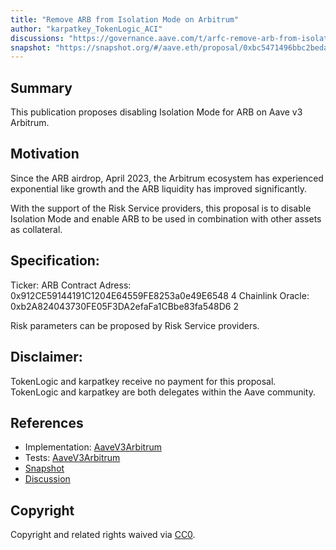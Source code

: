 ```yaml
---
title: "Remove ARB from Isolation Mode on Arbitrum"
author: "karpatkey_TokenLogic_ACI"
discussions: "https://governance.aave.com/t/arfc-remove-arb-from-isolation-mode-on-arbitrum-market/16703"
snapshot: "https://snapshot.org/#/aave.eth/proposal/0xbc5471496bbc2beda343625cee22c34fc9672785112cc5d19a25ca87c5b422c3"
---
```


## Summary

This publication proposes disabling Isolation Mode for ARB on Aave v3 Arbitrum.

## Motivation

Since the ARB airdrop, April 2023, the Arbitrum ecosystem has experienced exponential like growth and the ARB liquidity has improved significantly.

With the support of the Risk Service providers, this proposal is to disable Isolation Mode and enable ARB to be used in combination with other assets as collateral.

## Specification:

Ticker: ARB
Contract Adress: 0x912CE59144191C1204E64559FE8253a0e49E6548 4
Chainlink Oracle: 0xb2A824043730FE05F3DA2efaFa1CBbe83fa548D6 2

Risk parameters can be proposed by Risk Service providers.

## Disclaimer:

TokenLogic and karpatkey receive no payment for this proposal. TokenLogic and karpatkey are both delegates within the Aave community.

## References

- Implementation: [AaveV3Arbitrum](https://github.com/bgd-labs/aave-proposals-v3/blob/main/src/20240315_AaveV3Arbitrum_ARBRemoveIsolation/AaveV3Arbitrum_ARBRemoveIsolation_20240315)
- Tests: [AaveV3Arbitrum](https://github.com/bgd-labs/aave-proposals-v3/blob/main/src/20240315_AaveV3Arbitrum_ARBRemoveIsolation/AaveV3Arbitrum_ARBRemoveIsolation_20240315.sol)
- [Snapshot](https://snapshot.org/#/aave.eth/proposal/0xbc5471496bbc2beda343625cee22c34fc9672785112cc5d19a25ca87c5b422c3)
- [Discussion](https://governance.aave.com/t/arfc-remove-arb-from-isolation-mode-on-arbitrum-market/16703)

## Copyright

Copyright and related rights waived via [CC0](https://creativecommons.org/publicdomain/zero/1.0/).
